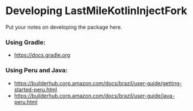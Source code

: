 # Developing LastMileKotlinInjectFork

Put your notes on developing the package here.

### Using Gradle:

* https://docs.gradle.org

### Using Peru and Java:

* https://builderhub.corp.amazon.com/docs/brazil/user-guide/getting-started-peru.html
* https://builderhub.corp.amazon.com/docs/brazil/user-guide/java-peru.html

